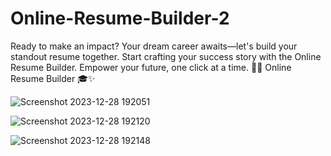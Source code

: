 # Online-Resume-Builder-2

Ready to make an impact? Your dream career awaits—let's build your standout resume together. Start crafting your success story with the Online Resume Builder. Empower your future, one click at a time. 🚀✨ Online Resume Builder 🎓✨


![Screenshot 2023-12-28 192051](https://github.com/SAHIL7458/Online-Resume-Builder-2/assets/144415695/28bfdba2-2bfa-4eb5-a55a-486b3221f91e)


![Screenshot 2023-12-28 192120](https://github.com/SAHIL7458/Online-Resume-Builder-2/assets/144415695/36167800-e8ec-4731-8d8f-48ddbc459b95)


![Screenshot 2023-12-28 192148](https://github.com/SAHIL7458/Online-Resume-Builder-2/assets/144415695/5e97489e-4d04-4f79-9ef5-d53dba33197c)
